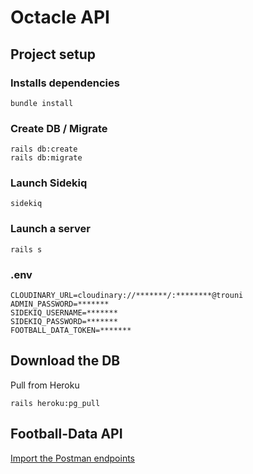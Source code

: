 # Octacle API

## Project setup

### Installs dependencies
```
bundle install
```
### Create DB / Migrate
```
rails db:create
rails db:migrate
```
### Launch Sidekiq
```
sidekiq
```
### Launch a server
```
rails s
```
### .env
```
CLOUDINARY_URL=cloudinary://*******/:********@trouni
ADMIN_PASSWORD=*******
SIDEKIQ_USERNAME=*******
SIDEKIQ_PASSWORD=*******
FOOTBALL_DATA_TOKEN=*******
```

## Download the DB
Pull from Heroku
```
rails heroku:pg_pull
```

## Football-Data API
[Import the Postman endpoints](https://www.football-data.org/documentation/quickstart)
